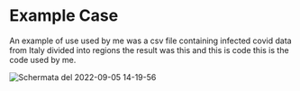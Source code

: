 # Example Case
An example of use used by me was a csv file containing infected covid data from Italy divided into regions the result was this and this is code this is the code used by me.



![Schermata del 2022-09-05 14-19-56](https://user-images.githubusercontent.com/86929986/188452756-2b3d6cf5-ea1b-4108-881f-128a5e36b9d0.jpg)
